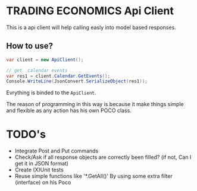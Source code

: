 # TRADING ECONOMICS Api Client
This is a api client will help calling easly into model based responses.  

## How to use?
```csharp
var client = new ApiClient();

// get  calendar events
var res1 = client.Calendar.GetEvents();
Console.WriteLine(JsonConvert.SerializeObject(res1));
```

Evrything is binded to the `ApiClient`.  

The reason of programming in this way is because it make things simple and flexible as any action has his own POCO class.

# TODO's
- Integrate Post and Put commands
- Check/Ask if all response objects are correctly been filled? (if not, Can I get it in JSON format)
- Create (X)Unit tests
- Reuse simple functions like '*.GetAll()' By using some extra filter (interface) on his Poco